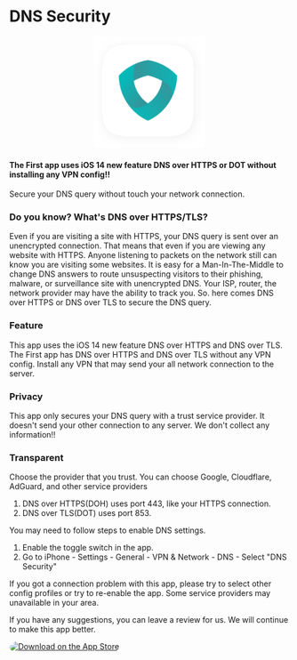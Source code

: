 # DNS Security

<div style="text-align:center"><a href='https://apps.apple.com/us/app/id1533938029'><img src="mac_logo.png" width='200px' style='alignment:center'></a></div>

#### The First app uses iOS 14 new feature DNS over HTTPS or DOT without installing any VPN config!!
Secure your DNS query without touch your network connection.

### Do you know? What's DNS over HTTPS/TLS?

Even if you are visiting a site with HTTPS, your DNS query is sent over an unencrypted connection. That means that even if you are viewing any website with HTTPS. Anyone listening to packets on the network still can know you are visiting some websites. It is easy for a Man-In-The-Middle to change DNS answers to route unsuspecting visitors to their phishing, malware, or surveillance site with unencrypted DNS. Your ISP, router, the network provider may have the ability to track you. So. here comes DNS over HTTPS or DNS over TLS to secure the DNS query.

### Feature
This app uses the iOS 14 new feature DNS over HTTPS and DNS over TLS. 
The First app has DNS over HTTPS and DNS over TLS without any VPN config. Install any VPN that may send your all network connection to the server.

### Privacy
This app only secures your DNS query with a trust service provider. It doesn't send your other connection to any server. We don't collect any information!!

### Transparent
Choose the provider that you trust.
You can choose Google, Cloudflare, AdGuard, and other service providers

1. DNS over HTTPS(DOH) uses port 443, like your HTTPS connection.
2. DNS over TLS(DOT) uses port 853.


You may need to follow steps to enable DNS settings.
1. Enable the toggle switch in the app.
2. Go to iPhone - Settings - General - VPN & Network - DNS - Select "DNS Security"

If you got a connection problem with this app, please try to select other config profiles or try to re-enable the app. Some service providers may unavailable in your area.

If you have any suggestions, you can leave a review for us. We will continue to make this app better.


<a href="https://apps.apple.com/us/app/id1533938029?itsct=apps_box&amp;itscg=30200" style="display: inline-block; overflow: hidden; border-top-left-radius: 13px; border-top-right-radius: 13px; border-bottom-right-radius: 13px; border-bottom-left-radius: 13px; width: 250px; height: 83px;"><img src="https://tools.applemediaservices.com/api/badges/download-on-the-app-store/black/en-US?size=250x83&amp;releaseDate=1411430400&h=ffc277244dfe9331424b96b71b8ae829" alt="Download on the App Store" style="border-top-left-radius: 13px; border-top-right-radius: 13px; border-bottom-right-radius: 13px; border-bottom-left-radius: 13px; width: 250px; height: 83px;"></a>
